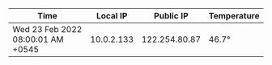 | Time     | Local IP | Public IP | Temperature |
| ----------- | ----------- | ----------- | ----------- |
| Wed 23 Feb 2022 08:00:01 AM +0545      | 10.0.2.133     | 122.254.80.87  | 46.7° |
